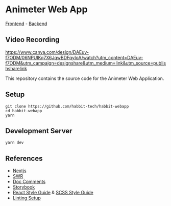 # Animeter Web App
[Frontend](https://animeter.vercel.app/) - [Backend](https://animeter.herokuapp.com/)

## Video Recording
https://www.canva.com/design/DAEuv-f7ODM/06NPUlKq7X6JqwBDFqyIoA/watch?utm_content=DAEuv-f7ODM&utm_campaign=designshare&utm_medium=link&utm_source=publishsharelink

This repository contains the source code for the Animeter Web Application.

## Setup

```
git clone https://github.com/habbit-tech/habbit-webapp
cd habbit-webapp
yarn
```

## Development Server

```
yarn dev
```

## References

-   [Nextjs](https://nextjs.org/docs/getting-started)
-   [SWR](https://swr.vercel.app/)
-   [Doc Comments](https://tsdoc.org/)
-   [Storybook](https://storybook.js.org/docs/react/get-started/introduction)
-   [React Style Guide](https://www.thenewboston.com/style-guide/react) & [SCSS Style Guide](https://www.thenewboston.com/style-guide/css)
-   [Linting Setup](https://robertcooper.me/post/using-eslint-and-prettier-in-a-typescript-project)
